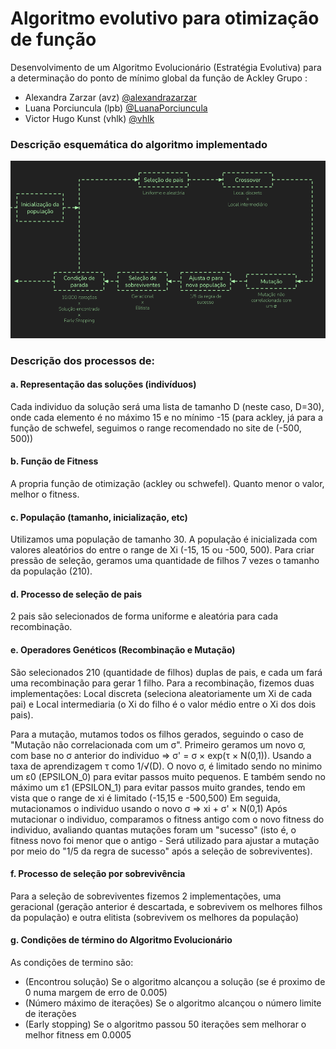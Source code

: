 # Algoritmo evolutivo para otimização de função
Desenvolvimento de um Algoritmo Evolucionário (Estratégia Evolutiva) para a determinação do ponto de mínimo global da função de Ackley
Grupo : 
 - Alexandra Zarzar (avz) [@alexandrazarzar](https://github.com/alexandrazarzar)
 - Luana Porciuncula (lpb) [@LuanaPorciuncula](https://github.com/LuanaPorciuncula)
 - Victor Hugo Kunst (vhlk) [@vhlk](https://github.com/vhlk)

### Descrição esquemática do algoritmo implementado
![Descrição esquemática](https://raw.githubusercontent.com/vhlk/EEAckleyFunc/main/descricao_esquematica.png?token=GHSAT0AAAAAABYT2KLRFM3TLIEAPMPU37OGYZCPP5A)


### Descrição dos processos de:
#### a. Representação das soluções (indivíduos)
Cada individuo da solução será uma lista de tamanho D (neste caso, D=30), onde cada elemento é no máximo 15 e no mínimo -15 (para ackley, já para a função de schwefel, seguimos o range recomendado no site de (-500, 500))
#### b. Função de Fitness
A propria função de otimização (ackley ou schwefel). Quanto menor o valor, melhor o fitness.
#### c. População (tamanho, inicialização, etc)
Utilizamos uma população de tamanho 30. 
A população é inicializada com valores aleatórios do entre o range de Xi (-15, 15 ou -500, 500).
Para criar pressão de seleção, geramos uma quantidade de filhos 7 vezes o tamanho da população (210).
#### d. Processo de seleção de pais
2 pais são selecionados de forma uniforme e aleatória para cada recombinação.
#### e. Operadores Genéticos (Recombinação e Mutação)
São selecionados 210 (quantidade de filhos) duplas de pais, e cada um fará uma recombinação para gerar 1 filho.
Para a recombinação, fizemos duas implementações: Local discreta (seleciona aleatoriamente um Xi de cada pai) e Local intermediaria (o Xi do filho é o valor médio entre o Xi dos dois pais). 

Para a mutação, mutamos todos os filhos gerados, seguindo o caso de "Mutação não correlacionada com um σ".
Primeiro geramos um novo σ, com base no σ anterior do individuo => σ' = σ × exp(τ × N(0,1)). Usando a taxa de aprendizagem τ como 1/√(D).
O novo σ, é limitado sendo no minimo um ε0 (EPSILON_0) para evitar passos muito pequenos. E também sendo no máximo um ε1 (EPSILON_1) para evitar passos muito grandes, tendo em vista que o range de xi é limitado (-15,15 e -500,500)
Em seguida, mutacionamos o individuo usando o novo σ => xi + σ' × N(0,1)
Após mutacionar o individuo, comparamos o fitness antigo com o novo fitness do individuo, avaliando quantas mutações foram um "sucesso" (isto é, o fitness novo foi menor que o antigo - Será utilizado para ajustar a mutação por meio do "1/5 da regra de sucesso" após a seleção de sobreviventes).
#### f. Processo de seleção por sobrevivência
Para a seleção de sobreviventes fizemos 2 implementações, uma geracional (geração anterior é descartada, e sobrevivem os melhores filhos da população) e outra elitista (sobrevivem os melhores da população)
#### g. Condições de término do Algoritmo Evolucionário
As condições de termino são: 
 - (Encontrou solução) Se o algoritmo alcançou a solução (se é proximo de 0 numa margem de erro de 0.005)
 - (Número máximo de iterações) Se o algoritmo alcançou o número limite de iterações
 - (Early stopping) Se o algoritmo passou 50 iterações sem melhorar o melhor fitness em 0.0005
